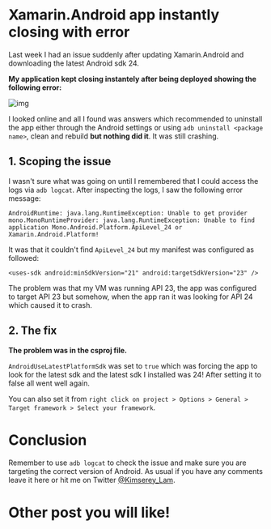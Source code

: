 # Xamarin.Android app instantly closing with error

Last week I had an issue suddenly after updating Xamarin.Android and downloading the latest Android sdk 24.

__My application kept closing instantely after being deployed showing the following error:__

![img]()

I looked online and all I found was answers which recommended to uninstall the app either through the Android settings or using `adb uninstall <package name>`, clean and rebuild __but
nothing did it__. It was still crashing.

## 1. Scoping the issue

I wasn't sure what was going on until I remembered that I could access the logs via `adb logcat`. After inspecting the logs, I saw the following error message:

```
AndroidRuntime: java.lang.RuntimeException: Unable to get provider mono.MonoRuntimeProvider: java.lang.RuntimeException: Unable to find application Mono.Android.Platform.ApiLevel_24 or Xamarin.Android.Platform!
```

It was that it couldn't find `ApiLevel_24` but my manifest was configured as followed:

```
<uses-sdk android:minSdkVersion="21" android:targetSdkVersion="23" />
```

The problem was that my VM was running API 23, the app was configured to target API 23 but somehow, when the app ran it was looking for API 24 which caused it to crash.

## 2. The fix

__The problem was in the csproj file.__

`AndroidUseLatestPlatformSdk` was set to `true` which was forcing the app to look for the latest sdk and the latest sdk I installed was 24!
After setting it to false all went well again.

You can also set it from `right click on project > Options > General > Target framework > Select your framework`.

# Conclusion

Remember to use `adb logcat` to check the issue and make sure you are targeting the correct version of Android.
As usual if you have any comments leave it here or hit me on Twitter [@Kimserey_Lam]().

# Other post you will like!

